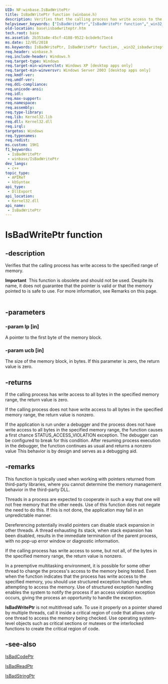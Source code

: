 ```yaml
---
UID: NF:winbase.IsBadWritePtr
title: IsBadWritePtr function (winbase.h)
description: Verifies that the calling process has write access to the specified range of memory.
helpviewer_keywords: ["IsBadWritePtr","IsBadWritePtr function","_win32_isbadwriteptr","base.isbadwriteptr","winbase/IsBadWritePtr"]
old-location: base\isbadwriteptr.htm
tech.root: base
ms.assetid: 2b353a8e-45cf-4108-9522-bcbde9c71ec4
ms.date: 12/05/2018
ms.keywords: IsBadWritePtr, IsBadWritePtr function, _win32_isbadwriteptr, base.isbadwriteptr, winbase/IsBadWritePtr
req.header: winbase.h
req.include-header: Windows.h
req.target-type: Windows
req.target-min-winverclnt: Windows XP [desktop apps only]
req.target-min-winversvr: Windows Server 2003 [desktop apps only]
req.kmdf-ver: 
req.umdf-ver: 
req.ddi-compliance: 
req.unicode-ansi: 
req.idl: 
req.max-support: 
req.namespace: 
req.assembly: 
req.type-library: 
req.lib: Kernel32.lib
req.dll: Kernel32.dll
req.irql: 
targetos: Windows
req.typenames: 
req.redist: 
ms.custom: 19H1
f1_keywords:
 - IsBadWritePtr
 - winbase/IsBadWritePtr
dev_langs:
 - c++
topic_type:
 - APIRef
 - kbSyntax
api_type:
 - DllExport
api_location:
 - Kernel32.dll
api_name:
 - IsBadWritePtr
---
```


# IsBadWritePtr function


## -description

Verifies that the calling process has write access to the specified range of memory.
<div class="alert"><b>Important</b>  This function is obsolete and should not be used. Despite its name, it does not guarantee that the pointer is valid or that the memory pointed to is safe to use. For more information, see Remarks on this page.</div><div> </div>

## -parameters

### -param lp [in]

A pointer to the first byte of the memory block.

### -param ucb [in]

The size of the memory block, in bytes. If this parameter is zero, the return value is zero.

## -returns

If the calling process has write access to all bytes in the specified memory range, the return value is zero.

If the calling process does not have write access to all bytes in the specified memory range, the return value is nonzero.

If the application is run under a debugger and the process does not have write access to all bytes in the specified memory range, the function causes a first chance STATUS_ACCESS_VIOLATION exception. The debugger can be configured to break for this condition. After resuming process execution in the debugger, the function continues as usual and returns a nonzero value This behavior is by design and serves as a debugging aid.

## -remarks

This function is typically used when working with pointers returned from third-party libraries, where you cannot determine the memory management behavior in the third-party DLL.

Threads in a process are expected to cooperate in such a way that one will not free memory that the other needs. Use of this function does not negate the need to do this. If this is not done, the application may fail in an unpredictable manner.

Dereferencing potentially invalid pointers can disable stack expansion in other threads. A thread exhausting its stack, when stack expansion has been disabled, results in the immediate termination of the parent process, with no pop-up error window or diagnostic information.

If the calling process has write access to some, but not all, of the bytes in the specified memory range, the return value is nonzero.

In a preemptive multitasking environment, it is possible for some other thread to change the process's access to the memory being tested. Even when the function indicates that the process has write access to the specified memory, you should use structured exception handling when attempting to access the memory. Use of structured exception handling enables the system to notify the process if an access violation exception occurs, giving the process an opportunity to handle the exception.

<b>IsBadWritePtr</b> is not multithread safe. To use it properly on a pointer shared by multiple threads, call it inside a critical region of code that allows only one thread to access the memory being checked. Use operating system–level objects such as critical sections or mutexes or the interlocked functions to create the critical region of code.

## -see-also

<a href="/windows/desktop/api/winbase/nf-winbase-isbadcodeptr">IsBadCodePtr</a>



<a href="/windows/desktop/api/winbase/nf-winbase-isbadreadptr">IsBadReadPtr</a>



<a href="/windows/desktop/api/winbase/nf-winbase-isbadstringptra">IsBadStringPtr</a>